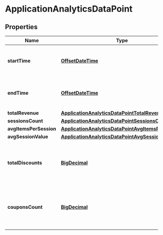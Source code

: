 

# ApplicationAnalyticsDataPoint

## Properties

Name | Type | Description | Notes
------------ | ------------- | ------------- | -------------
**startTime** | [**OffsetDateTime**](OffsetDateTime.md) | The start of the aggregation time frame in UTC. |  [optional]
**endTime** | [**OffsetDateTime**](OffsetDateTime.md) | The end of the aggregation time frame in UTC. |  [optional]
**totalRevenue** | [**ApplicationAnalyticsDataPointTotalRevenue**](ApplicationAnalyticsDataPointTotalRevenue.md) |  |  [optional]
**sessionsCount** | [**ApplicationAnalyticsDataPointSessionsCount**](ApplicationAnalyticsDataPointSessionsCount.md) |  |  [optional]
**avgItemsPerSession** | [**ApplicationAnalyticsDataPointAvgItemsPerSession**](ApplicationAnalyticsDataPointAvgItemsPerSession.md) |  |  [optional]
**avgSessionValue** | [**ApplicationAnalyticsDataPointAvgSessionValue**](ApplicationAnalyticsDataPointAvgSessionValue.md) |  |  [optional]
**totalDiscounts** | [**BigDecimal**](BigDecimal.md) | The total value of discounts given for cart items in influenced sessions. |  [optional]
**couponsCount** | [**BigDecimal**](BigDecimal.md) | The number of times a coupon was successfully redeemed in influenced sessions. |  [optional]



